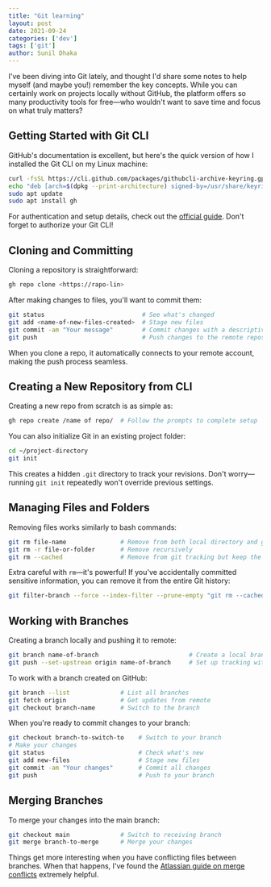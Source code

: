 ```yaml
---
title: "Git learning"
layout: post
date: 2021-09-24
categories: ['dev']
tags: ['git']
author: Sunil Dhaka
---
```


I've been diving into Git lately, and thought I'd share some notes to help myself (and maybe you!) remember the key concepts. While you can certainly work on projects locally without GitHub, the platform offers so many productivity tools for free—who wouldn't want to save time and focus on what truly matters?

## Getting Started with Git CLI

GitHub's documentation is excellent, but here's the quick version of how I installed the Git CLI on my Linux machine:

```bash
curl -fsSL https://cli.github.com/packages/githubcli-archive-keyring.gpg | sudo gpg --dearmor -o /usr/share/keyrings/githubcli-archive-keyring.gpg
echo "deb [arch=$(dpkg --print-architecture) signed-by=/usr/share/keyrings/githubcli-archive-keyring.gpg] https://cli.github.com/packages stable main" | sudo tee /etc/apt/sources.list.d/github-cli.list > /dev/null
sudo apt update
sudo apt install gh
```

For authentication and setup details, check out the [official guide](https://docs.github.com/en/get-started/quickstart/set-up-git). Don't forget to authorize your Git CLI!

## Cloning and Committing

Cloning a repository is straightforward:

```bash
gh repo clone <https://rapo-lin>
```

After making changes to files, you'll want to commit them:

```bash
git status                           # See what's changed
git add <name-of-new-files-created>  # Stage new files
git commit -am "Your message"        # Commit changes with a descriptive message
git push                             # Push changes to the remote repository
```

When you clone a repo, it automatically connects to your remote account, making the push process seamless.

## Creating a New Repository from CLI

Creating a new repo from scratch is as simple as:

```bash
gh repo create /name of repo/  # Follow the prompts to complete setup
```

You can also initialize Git in an existing project folder:

```bash
cd ~/project-directory
git init
```

This creates a hidden `.git` directory to track your revisions. Don't worry—running `git init` repeatedly won't override previous settings.

## Managing Files and Folders

Removing files works similarly to bash commands:

```bash
git rm file-name               # Remove from both local directory and git tracking
git rm -r file-or-folder       # Remove recursively
git rm --cached                # Remove from git tracking but keep the local file
```

Extra careful with `rm`—it's powerful! If you've accidentally committed sensitive information, you can remove it from the entire Git history:

```bash
git filter-branch --force --index-filter --prune-empty "git rm --cached --ignore-unmatch <path_to_file>" HEAD
```

## Working with Branches

Creating a branch locally and pushing it to remote:

```bash
git branch name-of-branch                         # Create a local branch
git push --set-upstream origin name-of-branch     # Set up tracking with remote
```

To work with a branch created on GitHub:

```bash
git branch --list              # List all branches
git fetch origin               # Get updates from remote
git checkout branch-name       # Switch to the branch
```

When you're ready to commit changes to your branch:

```bash
git checkout branch-to-switch-to    # Switch to your branch
# Make your changes
git status                          # Check what's new
git add new-files                   # Stage new files
git commit -am "Your changes"       # Commit all changes
git push                            # Push to your branch
```

## Merging Branches

To merge your changes into the main branch:

```bash
git checkout main              # Switch to receiving branch
git merge branch-to-merge      # Merge your changes
```

Things get more interesting when you have conflicting files between branches. When that happens, I've found the [Atlassian guide on merge conflicts](https://www.atlassian.com/git/tutorials/using-branches/merge-conflicts) extremely helpful.